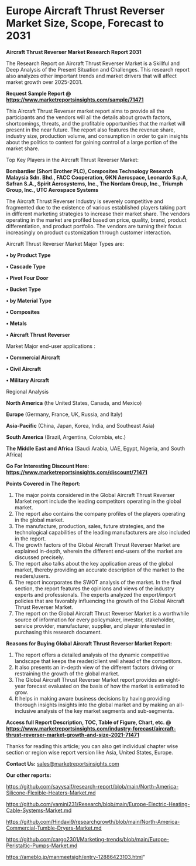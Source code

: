 # Europe Aircraft Thrust Reverser Market Size, Scope, Forecast to 2031

<strong>Aircraft Thrust Reverser Market Research Report 2031</strong>

The Research Report on Aircraft Thrust Reverser Market is a Skillful and Deep Analysis of the Present Situation and Challenges. This research report also analyzes other important trends and market drivers that will affect market growth over 2025-2031.

<strong>Request Sample Report @ <a href=https://www.marketreportsinsights.com/sample/71471>https://www.marketreportsinsights.com/sample/71471</a></strong>

This Aircraft Thrust Reverser market report aims to provide all the participants and the vendors will all the details about growth factors, shortcomings, threats, and the profitable opportunities that the market will present in the near future. The report also features the revenue share, industry size, production volume, and consumption in order to gain insights about the politics to contest for gaining control of a large portion of the market share.

Top Key Players in the Aircraft Thrust Reverser Market:

<strong>Bombardier (Short Brother PLC), Composites Technology Research Malaysia Sdn. Bhd., FACC Cooperation, GKN Aerospace, Leonardo S.p.A, Safran S.A., Spirit Aerosystems, Inc., The Nordam Group, Inc., Triumph Group, Inc., UTC Aerospace Systems</strong>

The Aircraft Thrust Reverser Industry is severely competitive and fragmented due to the existence of various established players taking part in different marketing strategies to increase their market share. The vendors operating in the market are profiled based on price, quality, brand, product differentiation, and product portfolio. The vendors are turning their focus increasingly on product customization through customer interaction.

Aircraft Thrust Reverser Market Major Types are:

<strong>• by Product Type

• Cascade Type

• Pivot Four Door

• Bucket Type

• by Material Type

• Composites

• Metals

• Aircraft Thrust Reverser</strong>

Market Major end-user applications :

<strong>• Commercial Aircraft

• Civil Aircraft

• Military Aircraft</strong>

Regional Analysis

</u><strong><b>North America</b></strong> (the United States, Canada, and Mexico)

<strong><b>Europe </b></strong>(Germany, France, UK, Russia, and Italy)

<strong><b>Asia-Pacific</b></strong> (China, Japan, Korea, India, and Southeast Asia)

<strong><b>South America</b></strong> (Brazil, Argentina, Colombia, etc.)

<strong><b>The Middle East and Africa</b></strong> (Saudi Arabia, UAE, Egypt, Nigeria, and South Africa)

<strong>Go For Interesting Discount Here: <a href=https://www.marketreportsinsights.com/discount/71471>https://www.marketreportsinsights.com/discount/71471</a></strong>

<strong>Points Covered in The Report:</strong>
<ol>
  <li>The major points considered in the Global Aircraft Thrust Reverser Market report include the leading competitors operating in the global market.</li>
  <li>The report also contains the company profiles of the players operating in the global market.</li>
  <li>The manufacture, production, sales, future strategies, and the technological capabilities of the leading manufacturers are also included in the report.</li>
  <li>The growth factors of the Global Aircraft Thrust Reverser Market are explained in-depth, wherein the different end-users of the market are discussed precisely.</li>
  <li>The report also talks about the key application areas of the global market, thereby providing an accurate description of the market to the readers/users.</li>
  <li>The report incorporates the SWOT analysis of the market. In the final section, the report features the opinions and views of the industry experts and professionals. The experts analyzed the export/import policies that are favorably influencing the growth of the Global Aircraft Thrust Reverser Market.</li>
  <li>The report on the Global Aircraft Thrust Reverser Market is a worthwhile source of information for every policymaker, investor, stakeholder, service provider, manufacturer, supplier, and player interested in purchasing this research document.</li>
</ol>
<strong>Reasons for Buying Global Aircraft Thrust Reverser Market Report:</strong>

<ol>
  <li>The report offers a detailed analysis of the dynamic competitive landscape that keeps the reader/client well ahead of the competitors.</li>
  <li>It also presents an in-depth view of the different factors driving or restraining the growth of the global market.</li>
  <li>The Global Aircraft Thrust Reverser Market report provides an eight-year forecast evaluated on the basis of how the market is estimated to grow.</li>
  <li>It helps in making aware business decisions by having providing thorough insights insights into the global market and by making an all-inclusive analysis of the key market segments and sub-segments.</li>
</ol>
<strong>Access full Report Description, TOC, Table of Figure, Chart, etc. @ <a href=https://www.marketreportsinsights.com/industry-forecast/aircraft-thrust-reverser-market-growth-and-size-2021-71471>https://www.marketreportsinsights.com/industry-forecast/aircraft-thrust-reverser-market-growth-and-size-2021-71471</a></strong>


Thanks for reading this article; you can also get individual chapter wise section or region wise report version like Asia, United States, Europe.

<strong>Contact Us:</strong>
sales@marketreportsinsights.com

<strong>Our other reports:</strong>

<a href=https://github.com/sayysaif/research-report/blob/main/North-America-Silicone-Flexible-Heaters-Market.md>https://github.com/sayysaif/research-report/blob/main/North-America-Silicone-Flexible-Heaters-Market.md</a>

<a href=https://github.com/yamini231/Research/blob/main/Europe-Electric-Heating-Cable-Systems-Market.md>https://github.com/yamini231/Research/blob/main/Europe-Electric-Heating-Cable-Systems-Market.md</a>

<a href=https://github.com/Hindavi9/researchgrowth/blob/main/North-America-Commercial-Tumble-Dryers-Market.md>https://github.com/Hindavi9/researchgrowth/blob/main/North-America-Commercial-Tumble-Dryers-Market.md</a>

<a href=https://github.com/cargo2301/Marketing-trends/blob/main/Europe-Peristaltic-Pumps-Market.md>https://github.com/cargo2301/Marketing-trends/blob/main/Europe-Peristaltic-Pumps-Market.md</a>

<a href=https://ameblo.jp/manmeetsigh/entry-12886423103.html>https://ameblo.jp/manmeetsigh/entry-12886423103.html</a>"
